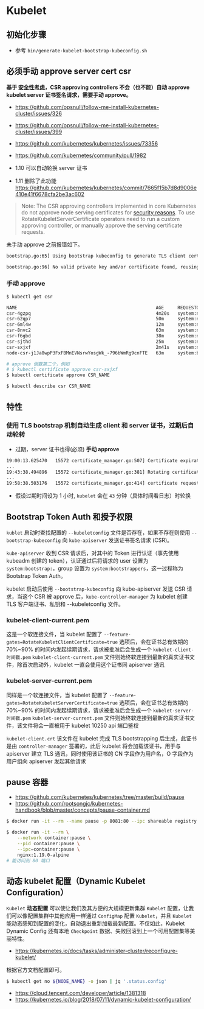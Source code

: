 # Kubelet

## 初始化步骤

* 参考 `bin/generate-kubelet-bootstrap-kubeconfig.sh`

## 必须手动 approve server cert csr

**基于 [安全性考虑](https://kubernetes.io/docs/reference/command-line-tools-reference/kubelet-tls-bootstrapping/#certificate-rotation)，CSR approving controllers 不会（也不能）自动 approve kubelet server 证书签名请求，需要手动 approve。**

* https://github.com/opsnull/follow-me-install-kubernetes-cluster/issues/326
* https://github.com/opsnull/follow-me-install-kubernetes-cluster/issues/399
* https://github.com/kubernetes/kubernetes/issues/73356
* https://github.com/kubernetes/community/pull/1982

* 1.10 可以自动轮换 server 证书
* 1.11 删除了此功能 https://github.com/kubernetes/kubernetes/commit/7665f15b7d8d9006e410e41f6678cfa2be3ac602

> Note: The CSR approving controllers implemented in core Kubernetes do not approve node serving certificates for [security reasons](https://github.com/kubernetes/community/pull/1982). To use RotateKubeletServerCertificate operators need to run a custom approving controller, or manually approve the serving certificate requests.

未手动 approve 之前报错如下。

```bash
bootstrap.go:65] Using bootstrap kubeconfig to generate TLS client cert, key and kubeconfig file

bootstrap.go:96] No valid private key and/or certificate found, reusing existing private key or creating a new one
```

### 手动 approve

```bash
$ kubectl get csr

NAME                                                   AGE     REQUESTOR                 CONDITION
csr-4gzpq                                              4m20s   system:node:node1         Pending
csr-62qp7                                              50m     system:node:node1         Pending
csr-6ml4w                                              12m     system:node:node1         Pending
csr-8nvc2                                              63m     system:node:node1         Pending
csr-f6gbd                                              38m     system:node:node1         Pending
csr-sjthd                                              25m     system:node:node1         Pending
csr-sxjxf                                              2m41s   system:node:node1         Pending
node-csr-j1Ja8wpP3FxFBMnEVNsrwYosgWk_-796bWmRg9cnFTE   63m     system:bootstrap:fp7k2i   Approved,Issued

# approve 倒数第二个，例如
# $ kubectl certificate approve csr-sxjxf
$ kubectl certificate approve CSR_NAME

$ kubectl describe csr CSR_NAME
```

## 特性

### 使用 TLS bootstrap 机制自动生成 client 和 server 证书，过期后自动轮转

* 过期，server 证书也得(必须) **手动 approve**

```bash
19:00:13.625470   15572 certificate_manager.go:507] Certificate expiration is 2019-10-31 11:55:00 +0000 UTC, rotation deadline is 2019-10-31 11:43:38.484582973 +0000 UTC
...
19:43:38.494896   15572 certificate_manager.go:381] Rotating certificates
...
19:58:38.503176   15572 certificate_manager.go:414] certificate request was not signed: timed out waiting for the condition (未手动 approve 报错)
```

* 假设过期时间设为 1 小时, `kubelet` 会在 `43` 分钟（具体时间看日志）时轮换

## Bootstrap Token Auth 和授予权限

`kublet` 启动时查找配置的 `--kubeletconfig` 文件是否存在，如果不存在则使用 `--bootstrap-kubeconfig` 向 `kube-apiserver` 发送证书签名请求 (CSR)。

`kube-apiserver` 收到 CSR 请求后，对其中的 Token 进行认证（事先使用 kubeadm 创建的 token），认证通过后将请求的 user 设置为 `system:bootstrap:`，group 设置为 `system:bootstrappers`，这一过程称为 Bootstrap Token Auth。

kubelet 启动后使用 `--bootstrap-kubeconfig` 向 kube-apiserver 发送 CSR 请求，当这个 CSR 被 approve 后，`kube-controller-manager` 为 kubelet 创建 TLS 客户端证书、私钥和 --kubeletconfig 文件。

### kubelet-client-current.pem

这是一个软连接文件，当 kubelet 配置了 `--feature-gates=RotateKubeletClientCertificate=true` 选项后，会在证书总有效期的 70%~90% 的时间内发起续期请求，请求被批准后会生成一个 `kubelet-client-时间戳.pem` `kubelet-client-current.pem` 文件则始终软连接到最新的真实证书文件，除首次启动外，kubelet 一直会使用这个证书同 apiserver 通讯

### kubelet-server-current.pem

同样是一个软连接文件，当 kubelet 配置了 `--feature-gates=RotateKubeletServerCertificate=true` 选项后，会在证书总有效期的 70%~90% 的时间内发起续期请求，请求被批准后会生成一个 `kubelet-server-时间戳.pem` `kubelet-server-current.pem` 文件则始终软连接到最新的真实证书文件，该文件将会一直被用于 kubelet 10250 api 端口鉴权

`kubelet-client.crt` 该文件在 kubelet 完成 TLS bootstrapping 后生成，此证书是由 `controller-manager` 签署的，此后 kubelet 将会加载该证书，用于与 apiserver 建立 TLS 通讯，同时使用该证书的 CN 字段作为用户名，O 字段作为用户组向 apiserver 发起其他请求

## pause 容器

* https://github.com/kubernetes/kubernetes/tree/master/build/pause
* https://github.com/rootsongjc/kubernetes-handbook/blob/master/concepts/pause-container.md

```bash
$ docker run -it --rm --name pause -p 8081:80 --ipc shareable registry.cn-hangzhou.aliyuncs.com/google_containers/pause:3.2

$ docker run -it --rm \
    --network container:pause \
    --pid container:pause \
    --ipc=container:pause \
    nginx:1.19.0-alpine
# 能访问到 80 端口
```

## 动态 kubelet 配置（Dynamic Kubelet Configuration）

`Kubelet` **动态配置** 可以使让我们及其方便的大规模更新集群 `Kubelet` 配置，让我们可以像配置集群中其他应用一样通过 `ConfigMap` 配置 `Kubelet`，并且 `Kubelet` 能动态感知到配置的变化，自动退出重新加载最新配置。不仅如此，Kubelet Dynamic Config 还有本地 `Checkpoint` 数据、失败回滚到上一个可用配置集等美丽特性。

* https://kubernetes.io/docs/tasks/administer-cluster/reconfigure-kubelet/

根据官方文档配置即可。

```bash
$ kubectl get no ${NODE_NAME} -o json | jq '.status.config'
```

* https://cloud.tencent.com/developer/article/1381318
* https://kubernetes.io/blog/2018/07/11/dynamic-kubelet-configuration/
